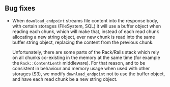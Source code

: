 ## Bug fixes

* When `download_endpoint` streams file content into the response body, with
  certain storages (FileSystem, SQL) it will use a buffer object when reading
  each chunk, which will make that, instead of each read chunk allocating a new
  string object, ever new chunk is read into the same buffer string object,
  replacing the content from the previous chunk.

  Unfortunately, there are some parts of the Rack/Rails stack which rely on all
  chunks co-existing in the memory at the same time (for example the
  `Rack::ContentLenth` middleware). For that reason, and to be consistent in
  behaviour and memory usage when used with other storages (S3), we modify
  `download_endpoint` not to use the buffer object, and have each read chunk be
  a new string object.
